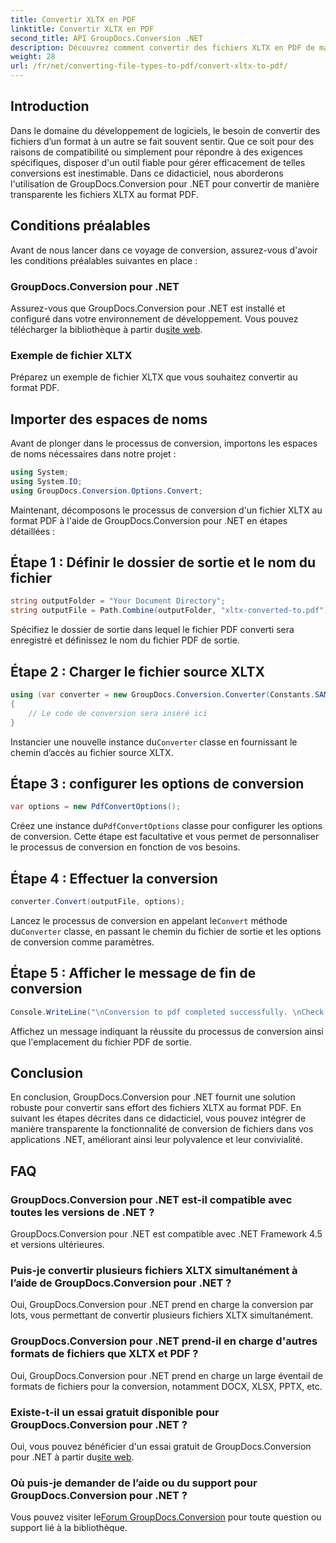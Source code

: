 ```yaml
---
title: Convertir XLTX en PDF
linktitle: Convertir XLTX en PDF
second_title: API GroupDocs.Conversion .NET
description: Découvrez comment convertir des fichiers XLTX en PDF de manière transparente à l'aide de GroupDocs.Conversion pour .NET. Améliorez la polyvalence de vos applications .NET.
weight: 28
url: /fr/net/converting-file-types-to-pdf/convert-xltx-to-pdf/
---
```

## Introduction
Dans le domaine du développement de logiciels, le besoin de convertir des fichiers d’un format à un autre se fait souvent sentir. Que ce soit pour des raisons de compatibilité ou simplement pour répondre à des exigences spécifiques, disposer d'un outil fiable pour gérer efficacement de telles conversions est inestimable. Dans ce didacticiel, nous aborderons l'utilisation de GroupDocs.Conversion pour .NET pour convertir de manière transparente les fichiers XLTX au format PDF. 
## Conditions préalables
Avant de nous lancer dans ce voyage de conversion, assurez-vous d'avoir les conditions préalables suivantes en place :
### GroupDocs.Conversion pour .NET
 Assurez-vous que GroupDocs.Conversion pour .NET est installé et configuré dans votre environnement de développement. Vous pouvez télécharger la bibliothèque à partir du[site web](https://releases.groupdocs.com/conversion/net/).
### Exemple de fichier XLTX
Préparez un exemple de fichier XLTX que vous souhaitez convertir au format PDF.

## Importer des espaces de noms
Avant de plonger dans le processus de conversion, importons les espaces de noms nécessaires dans notre projet :

```csharp
using System;
using System.IO;
using GroupDocs.Conversion.Options.Convert;
```

Maintenant, décomposons le processus de conversion d'un fichier XLTX au format PDF à l'aide de GroupDocs.Conversion pour .NET en étapes détaillées :
## Étape 1 : Définir le dossier de sortie et le nom du fichier
```csharp
string outputFolder = "Your Document Directory";
string outputFile = Path.Combine(outputFolder, "xltx-converted-to.pdf");
```
Spécifiez le dossier de sortie dans lequel le fichier PDF converti sera enregistré et définissez le nom du fichier PDF de sortie.
## Étape 2 : Charger le fichier source XLTX
```csharp
using (var converter = new GroupDocs.Conversion.Converter(Constants.SAMPLE_XLTX))
{
    // Le code de conversion sera inséré ici
}
```
 Instancier une nouvelle instance du`Converter` classe en fournissant le chemin d’accès au fichier source XLTX.
## Étape 3 : configurer les options de conversion
```csharp
var options = new PdfConvertOptions();
```
 Créez une instance du`PdfConvertOptions` classe pour configurer les options de conversion. Cette étape est facultative et vous permet de personnaliser le processus de conversion en fonction de vos besoins.
## Étape 4 : Effectuer la conversion
```csharp
converter.Convert(outputFile, options);
```
 Lancez le processus de conversion en appelant le`Convert` méthode du`Converter` classe, en passant le chemin du fichier de sortie et les options de conversion comme paramètres.
## Étape 5 : Afficher le message de fin de conversion
```csharp
Console.WriteLine("\nConversion to pdf completed successfully. \nCheck output in {0}", outputFolder);
```
Affichez un message indiquant la réussite du processus de conversion ainsi que l'emplacement du fichier PDF de sortie.

## Conclusion
En conclusion, GroupDocs.Conversion pour .NET fournit une solution robuste pour convertir sans effort des fichiers XLTX au format PDF. En suivant les étapes décrites dans ce didacticiel, vous pouvez intégrer de manière transparente la fonctionnalité de conversion de fichiers dans vos applications .NET, améliorant ainsi leur polyvalence et leur convivialité.
## FAQ
### GroupDocs.Conversion pour .NET est-il compatible avec toutes les versions de .NET ?
GroupDocs.Conversion pour .NET est compatible avec .NET Framework 4.5 et versions ultérieures.
### Puis-je convertir plusieurs fichiers XLTX simultanément à l’aide de GroupDocs.Conversion pour .NET ?
Oui, GroupDocs.Conversion pour .NET prend en charge la conversion par lots, vous permettant de convertir plusieurs fichiers XLTX simultanément.
### GroupDocs.Conversion pour .NET prend-il en charge d'autres formats de fichiers que XLTX et PDF ?
Oui, GroupDocs.Conversion pour .NET prend en charge un large éventail de formats de fichiers pour la conversion, notamment DOCX, XLSX, PPTX, etc.
### Existe-t-il un essai gratuit disponible pour GroupDocs.Conversion pour .NET ?
 Oui, vous pouvez bénéficier d'un essai gratuit de GroupDocs.Conversion pour .NET à partir du[site web](https://releases.groupdocs.com/).
### Où puis-je demander de l’aide ou du support pour GroupDocs.Conversion pour .NET ?
 Vous pouvez visiter le[Forum GroupDocs.Conversion](https://forum.groupdocs.com/c/conversion/11) pour toute question ou support lié à la bibliothèque.